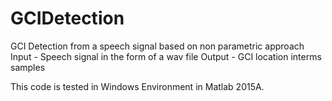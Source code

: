 # GCIDetection
GCI Detection from a speech signal based on non parametric approach
Input - Speech signal in the form of a wav file
Output - GCI location interms samples

This code is tested in Windows Environment in Matlab 2015A.
